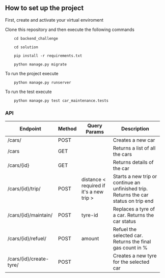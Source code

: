 ## How to set up the project

First, create and activate your virtual enviroment

Clone this repository and then execute the following commands

```
    cd backend_challenge

    cd solution

    pip install -r requirements.txt

    python manage.py migrate

```

To run the project execute

```
    python manage.py runserver
```

To run the test execute

```
    python manage.py test car_maintenance.tests
```

### API

| Endpoint      | Method | Query Params| Description|
| ----------- | ---------  |---------  |---------- |
| /cars/      | POST     |            | Creates a new car     | 
| /cars   | GET        || Returns a list of all the cars|
| /cars/{id}   | GET        || Returns details of the car|
| /cars/{id}/trip/   | POST  | distance < required if it's a new trip > | Starts a new trip or continue an unfinished trip. Returns the car status on trip end|
| /cars/{id}/maintain/   | POST        | tyre-id | Replaces a tyre of a car. Returns the car status|
| /cars/{id}/refuel/   | POST       | amount | Refuel the selected car. Returns the final gas count in %|
| /cars/{id}/create-tyre/ | POST     |    | Creates a new tyre for the selected car  |
